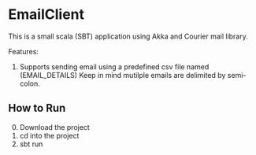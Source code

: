 # EmailClient
This is a small scala (SBT) application using Akka and Courier mail library.

Features:
1. Supports sending email using a predefined csv file named (EMAIL_DETAILS)
Keep in mind mutilple emails are delimited by semi-colon.

## How to Run
0. Download the project
1. cd into the project
2. sbt run


